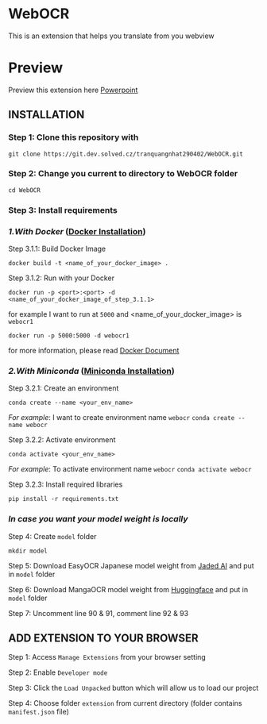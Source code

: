 # WebOCR

This is an extension that helps you translate from you webview

# Preview
Preview this extension here [Powerpoint](https://git.dev.solved.cz/tranquangnhat290402/WebOCR/src/branch/master/Tran%20Quang%20Nhat.pdf)

## INSTALLATION
### Step 1: Clone this repository with
```
git clone https://git.dev.solved.cz/tranquangnhat290402/WebOCR.git
```

### Step 2: Change you current to directory to WebOCR folder
```
cd WebOCR
```
### Step 3: Install requirements
### _1.With Docker_ ([Docker Installation](https://www.simplilearn.com/tutorials/docker-tutorial/how-to-install-docker-on-ubuntu))
Step 3.1.1: Build Docker Image
```
docker build -t <name_of_your_docker_image> .
```
Step 3.1.2: Run with your Docker
```
docker run -p <port>:<port> -d <name_of_your_docker_image_of_step_3.1.1> 
```
for example I want to run at <port> `5000` and <name_of_your_docker_image> is `webocr1`
```
docker run -p 5000:5000 -d webocr1
```
for more information, please read [Docker Document](https://docs.docker.com/reference/)

### _2.With Miniconda_ ([Miniconda Installation](https://docs.anaconda.com/miniconda/))
Step 3.2.1: Create an environment
```
conda create --name <your_env_name>
```
_For example_: I want to create environment name `webocr`
`conda create --name webocr`

Step 3.2.2: Activate environment
```
conda activate <your_env_name>
```
_For example_: To activate environment name `webocr`
`conda activate webocr`

Step 3.2.3: Install required libraries
```
pip install -r requirements.txt
```

### *In case you want your model weight is locally*
Step 4: Create `model` folder
```
mkdir model
```
Step 5: Download EasyOCR Japanese model weight from [Jaded AI](https://www.jaided.ai/easyocr/modelhub/) and put in `model` folder

Step 6: Download MangaOCR model weight from [Huggingface](https://huggingface.co/kha-white/manga-ocr-base/tree/main) and put in `model` folder

Step 7: Uncomment line 90 & 91, comment line 92 & 93

## ADD EXTENSION TO YOUR BROWSER
Step 1: Access `Manage Extensions` from your browser setting

Step 2: Enable `Developer mode`

Step 3: Click the `Load Unpacked` button which will allow us to load our project

Step 4: Choose folder `extension` from current directory (folder contains `manifest.json` file)
